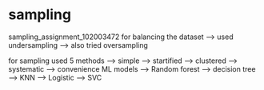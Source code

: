 # sampling
sampling_assignment_102003472
for balancing the dataset --> used undersampling
                          --> also tried oversampling

for sampling used 5 methods --> simple
                            --> startified
                            --> clustered
                            --> systematic
                            --> convenience
ML models --> Random forest 
          --> decision tree
          --> KNN
          --> Logistic
          --> SVC
